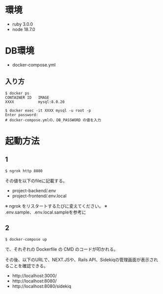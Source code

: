 # 環境
- ruby 3.0.0
- node 18.7.0

# DB環境
- docker-compose.yml

## 入り方
```
$ docker ps
CONTAINER ID   IMAGE
XXXX           mysql:8.0.20

$ docker exec -it XXXX mysql -u root -p
Enter password:
# docker-compose.ymlの、DB_PASSWORD の値を入力
```

# 起動方法
## 1
```
$ ngrok http 8080
```
その値を以下のfileに記載する。

- project-backend/.env
- project-frontend/.env.local

※ ngrok をリスタートするたびに変えてください。
※ .env.sample、.env.local.sampleを参考に

## 2
```
$ docker-compose up
```
で、それぞれの Dockerfile の CMD のコードが叩かれる。

その後、以下のURLで、NEXT.JSや、Rails API、Sidekiqの管理画面が表示されることを確認できる。
- http://localhost:3000/
- http://localhost:8080/
- http://localhost:8080/sidekiq

